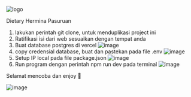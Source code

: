 ![logo](https://github.com/user-attachments/assets/aed3fad9-e6bf-446b-a217-90b1492ebfca)


Dietary Hermina Pasuruan

1. lakukan perintah git clone, untuk menduplikasi project ini 
2. Ratifikasi isi dari web sesuaikan dengan tempat anda
3. Buat database postgres di vercel 
![image](https://github.com/user-attachments/assets/0b4eca2b-12db-4dd7-9780-68c7e81043da)
4. copy credensial database, buat dan pastekan pada file .env
![image](https://github.com/user-attachments/assets/a3cbd803-78a7-46dc-819e-87bbd231b8a3)
5. Setup IP local pada file package.json 
![image](https://github.com/user-attachments/assets/a2657af8-3c6d-4ac5-a059-84dfb0dd60ae)
6. Run program dengan perintah npm run dev pada terminal 
![image](https://github.com/user-attachments/assets/79ca21dc-27a9-4606-89c8-be394f2b1a8e)

Selamat mencoba dan enjoy 🙌





![image](https://github.com/user-attachments/assets/0168364a-aa3f-4a92-8ee0-b13288515cbd)




